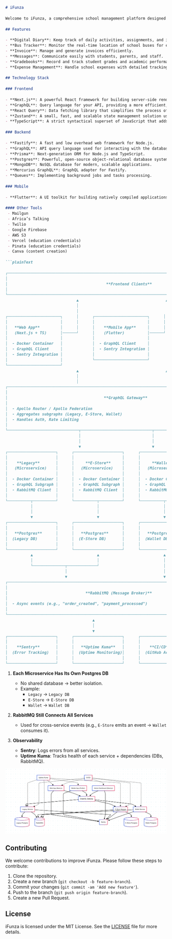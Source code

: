 ```markdown
# iFunza

Welcome to iFunza, a comprehensive school management platform designed to streamline various administrative and academic processes. Our platform offers a suite of modules including Digital Diary, Bus Tracker, Invoice, Messages, Gradebooks, and Expense Management, all integrated to provide a seamless experience for schools, teachers, students, and parents.

## Features

- **Digital Diary**: Keep track of daily activities, assignments, and important notes.
- **Bus Tracker**: Monitor the real-time location of school buses for enhanced safety.
- **Invoice**: Manage and generate invoices efficiently.
- **Messages**: Communicate easily with students, parents, and staff.
- **Gradebooks**: Record and track student grades and academic performance.
- **Expense Management**: Handle school expenses with detailed tracking and reporting.

## Technology Stack

### Frontend

- **Next.js**: A powerful React framework for building server-side rendered applications.
- **GraphQL**: Query language for your API, providing a more efficient, powerful, and flexible alternative to REST.
- **React Query**: Data fetching library that simplifies the process of fetching, caching, synchronizing, and updating server state.
- **Zustand**: A small, fast, and scalable state management solution using simplified flux principles.
- **TypeScript**: A strict syntactical superset of JavaScript that adds optional static typing to the language.

### Backend

- **Fastify**: A fast and low overhead web framework for Node.js.
- **GraphQL**: API query language used for interacting with the database.
- **Prisma**: Next-generation ORM for Node.js and TypeScript.
- **Postgres**: Powerful, open-source object-relational database system.
- **MongoDB**: NoSQL database for modern, scalable applications.
- **Mercurius GraphQL**: GraphQL adapter for Fastify.
- **Queues**: Implementing background jobs and tasks processing.

### Mobile

- **Flutter**: A UI toolkit for building natively compiled applications for mobile, web, and desktop from a single codebase.

#### Other Tools
 - Mailgun
 - Africa’s Talking
 - Twilio
 - Google Firebase
 - AWS S3
 - Vercel (education credentials)
 - Pinata (education credentials)
 - Canva (content creation)

```plainText

┌───────────────────────────────────────────────────────────────────────────────────────────────────────┐
│                                                                                                       │
│                                           **Frontend Clients**                                         │
│                                                                                                       │
└───────────────────────────────────────────────────────────────────────────────────────────────────────┘
                               ▲                                      ▲
                               │                                      │
                               │                                      │
┌───────────────────────┐      │      ┌───────────────────────┐      │      ┌───────────────────────┐
│                       │      │      │                       │      │      │                       │
│   **Web App**         │      │      │    **Mobile App**     │      │      │    **Admin Dashboard** │
│   (Next.js + TS)      │──────┘      │    (Flutter)          │──────┘      │    (Next.js + TS)      │
│                       │             │                       │             │                       │
│  - Docker Container   │             │  - GraphQL Client     │             │  - Docker Container   │
│  - GraphQL Client     │             │  - Sentry Integration │             │  - GraphQL Client     │
│  - Sentry Integration │             │                       │             │  - Sentry Integration │
│                       │             └───────────────────────┘             │                       │
└───────────────────────┘                                                  └───────────────────────┘
                               ▲                                      ▲
                               │                                      │
                               │                                      │
┌───────────────────────────────────────────────────────────────────────────────────────────────────────┐
│                                                                                                       │
│                                          **GraphQL Gateway**                                          │
│                                                                                                       │
│  - Apollo Router / Apollo Federation                                                                  │
│  - Aggregates subgraphs (Legacy, E-Store, Wallet)                                                     │
│  - Handles Auth, Rate Limiting                                                                        │
│                                                                                                       │
└───────────────────────────────┬───────────────────────────────┬───────────────────────────────────────┘
                                │                               │
                                │                               │
                                ▼                               ▼
┌─────────────────────┐      ┌─────────────────────┐      ┌─────────────────────┐
│                     │      │                     │      │                     │
│    **Legacy**       │      │     **E-Store**     │      │     **Wallet**      │
│   (Microservice)    │      │   (Microservice)    │      │   (Microservice)    │
│                     │      │                     │      │                     │
│  - Docker Container │      │  - Docker Container │      │  - Docker Container │
│  - GraphQL Subgraph │      │  - GraphQL Subgraph │      │  - GraphQL Subgraph │
│  - RabbitMQ Client  │      │  - RabbitMQ Client  │      │  - RabbitMQ Client  │
│                     │      │                     │      │                     │
└──────────┬──────────┘      └──────────┬──────────┘      └──────────┬──────────┘
           │                            │                            │
           │                            │                            │
           ▼                            ▼                            ▼
┌─────────────────────┐      ┌─────────────────────┐      ┌─────────────────────┐
│                     │      │                     │      │                     │
│   **Postgres**      │      │   **Postgres**      │      │   **Postgres**      │
│  (Legacy DB)        │      │  (E-Store DB)       │      │  (Wallet DB)        │
│                     │      │                     │      │                     │
└─────────────────────┘      └─────────────────────┘      └─────────────────────┘
           ▲                            ▲                            ▲
           │                            │                            │
           └──────────────┬─────────────┘                            │
                          │                                          │
                          ▼                                          ▼
┌───────────────────────────────────────────────────────────────────────────────────────────────────────┐
│                                                                                                       │
│                                  **RabbitMQ (Message Broker)**                                        │
│                                                                                                       │
│  - Async events (e.g., "order_created", "payment_processed")                                          │
│                                                                                                       │
└───────────────────────────────────────────────────────────────────────────────────────────────────────┘
                                      ▲
                                      │
                                      ▼
┌─────────────────────┐      ┌─────────────────────┐      ┌─────────────────────┐
│                     │      │                     │      │                     │
│    **Sentry**       │      │   **Uptime Kuma**   │      │    **CI/CD**        │
│  (Error Tracking)   │      │  (Uptime Monitoring)│      │  (GitHub Actions)   │
│                     │      │                     │      │                     │
└─────────────────────┘      └─────────────────────┘      └─────────────────────┘
```


1. **Each Microservice Has Its Own Postgres DB**  
   - No shared database → better isolation.  
   - Example:  
     - `Legacy` → `Legacy DB`  
     - `E-Store` → `E-Store DB`  
     - `Wallet` → `Wallet DB`  

2. **RabbitMQ Still Connects All Services**  
   - Used for cross-service events (e.g., `E-Store` emits an event → `Wallet` consumes it).  

3. **Observability**  
   - **Sentry**: Logs errors from all services.  
   - **Uptime Kuma**: Tracks health of each service + dependencies (DBs, RabbitMQ).  


![GraphQL Gateway Flow](https://raw.githubusercontent.com/ifunza-com/.github/main/profile/mermaidchart.png)




## Contributing

We welcome contributions to improve iFunza. Please follow these steps to contribute:

1. Clone the repository.
2. Create a new branch (`git checkout -b feature-branch`).
3. Commit your changes (`git commit -am 'Add new feature'`).
4. Push to the branch (`git push origin feature-branch`).
5. Create a new Pull Request.

## License

iFunza is licensed under the MIT License. See the [LICENSE](LICENSE) file for more details.
```
